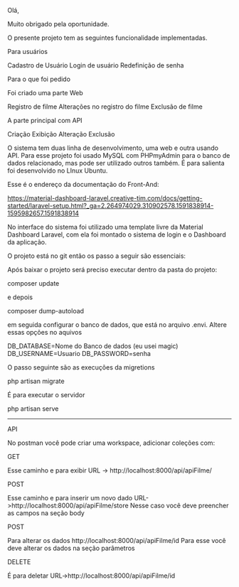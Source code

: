 Olá,

Muito obrigado pela oportunidade.

O presente projeto tem as seguintes funcionalidade implementadas.

Para usuários 

Cadastro de Usuário
Login de usuário
Redefinição de senha

Para o que foi pedido

Foi criado uma parte Web

Registro de filme
Alterações no registro do filme
Exclusão de filme

A parte principal com API

Criação
Exibição
Alteração
Exclusão

O sistema tem duas linha de desenvolvimento, uma web e outra usando API. Para esse projeto foi usado MySQL com PHPmyAdmin para o banco de dados relacionado, mas pode ser utilizado outros também. É para salienta foi desenvolvido no LInux Ubuntu.

Esse é o endereço da documentação do Front-And:

https://material-dashboard-laravel.creative-tim.com/docs/getting-started/laravel-setup.html?_ga=2.264974029.310902578.1591838914-1595982657.1591838914

No interface do sistema foi utilizado uma template livre da Material Dashboard Laravel, com ela foi montado o sistema de login e o Dashboard  da aplicação.

O projeto está no git então os passo a seguir são essenciais:

Após baixar o projeto será preciso executar dentro da pasta do projeto:

composer update

e depois 

composer dump-autoload

em seguida configurar o banco de dados, que está no arquivo  .envi. Altere essas opções no aquivos 

DB_DATABASE=Nome do Banco de dados (eu usei magic)
DB_USERNAME=Usuario
DB_PASSWORD=senha

O passo seguinte são as execuções da migretions

php artisan migrate

É para executar o servidor

php artisan serve

________________________________________________________________________

API

No postman você pode criar uma workspace, adicionar coleções com:

GET

Esse caminho e para exibir
URL ->  http://localhost:8000/api/apiFilme/

POST

Esse caminho e para inserir um novo dado
URL->http://localhost:8000/api/apiFilme/store
Nesse caso você deve preencher as campos na seção body

POST

Para alterar os dados
http://localhost:8000/api/apiFilme/id
Para esse você deve alterar os dados na seção parâmetros 


DELETE

É para deletar
URL->http://localhost:8000/api/apiFilme/id
